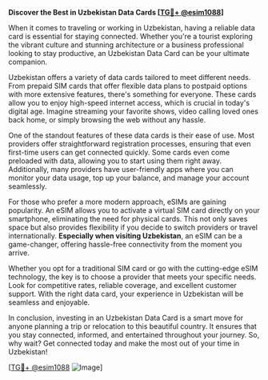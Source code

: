 **Discover the Best in Uzbekistan Data Cards [[TG💪+ @esim1088](https://t.me/s/esim1088)]**

When it comes to traveling or working in Uzbekistan, having a reliable data card is essential for staying connected. Whether you're a tourist exploring the vibrant culture and stunning architecture or a business professional looking to stay productive, an Uzbekistan Data Card can be your ultimate companion.

Uzbekistan offers a variety of data cards tailored to meet different needs. From prepaid SIM cards that offer flexible data plans to postpaid options with more extensive features, there's something for everyone. These cards allow you to enjoy high-speed internet access, which is crucial in today's digital age. Imagine streaming your favorite shows, video calling loved ones back home, or simply browsing the web without any hassle.

One of the standout features of these data cards is their ease of use. Most providers offer straightforward registration processes, ensuring that even first-time users can get connected quickly. Some cards even come preloaded with data, allowing you to start using them right away. Additionally, many providers have user-friendly apps where you can monitor your data usage, top up your balance, and manage your account seamlessly.

For those who prefer a more modern approach, eSIMs are gaining popularity. An eSIM allows you to activate a virtual SIM card directly on your smartphone, eliminating the need for physical cards. This not only saves space but also provides flexibility if you decide to switch providers or travel internationally. **Especially when visiting Uzbekistan**, an eSIM can be a game-changer, offering hassle-free connectivity from the moment you arrive.

Whether you opt for a traditional SIM card or go with the cutting-edge eSIM technology, the key is to choose a provider that meets your specific needs. Look for competitive rates, reliable coverage, and excellent customer support. With the right data card, your experience in Uzbekistan will be seamless and enjoyable.

In conclusion, investing in an Uzbekistan Data Card is a smart move for anyone planning a trip or relocation to this beautiful country. It ensures that you stay connected, informed, and entertained throughout your journey. So, why wait? Get connected today and make the most out of your time in Uzbekistan! 

[[TG💪+ @esim1088](https://t.me/s/esim1088) ![Image](https://i.postimg.cc/Y0z9fWf4/image.png)]